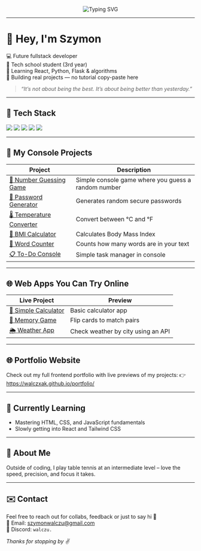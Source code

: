 <p align="center">
  <img src="https://readme-typing-svg.herokuapp.com?font=Fira+Code&size=24&pause=1000&color=F97316&center=true&vCenter=true&width=435&lines=Hey%2C+I'm+Szymon;Fullstack+Dev+in+Progress;Code+.+Projects+.+Growth;Always+Learning" alt="Typing SVG" />
</p>

---

# 👋 Hey, I'm Szymon

💻 Future fullstack developer  
🏫 Tech school student (3rd year)  
🧠 Learning React, Python, Flask & algorithms  
🎯 Building real projects — no tutorial copy-paste here  

> *“It’s not about being the best. It’s about being better than yesterday.”*

---

## 🧰 Tech Stack

<p>
  <img src="https://img.shields.io/badge/HTML5-E34F26?style=for-the-badge&logo=html5&logoColor=white"/>
  <img src="https://img.shields.io/badge/CSS3-1572B6?style=for-the-badge&logo=css3&logoColor=white"/>
  <img src="https://img.shields.io/badge/JavaScript-F7DF1E?style=for-the-badge&logo=javascript&logoColor=black"/>
  <img src="https://img.shields.io/badge/Python-3776AB?style=for-the-badge&logo=python&logoColor=white"/>
  <img src="https://img.shields.io/badge/GitHub-181717?style=for-the-badge&logo=github&logoColor=white"/>
</p>

---

## 📂 My Console Projects

| Project | Description |
|--------|-------------|
| [🧠 Number Guessing Game](https://github.com/walczxak/number-guessing-game) | Simple console game where you guess a random number |
| [🎁 Password Generator](https://github.com/walczxak/password-generator) | Generates random secure passwords |
| [🌡️ Temperature Converter](https://github.com/walczxak/temperature-converter) | Convert between °C and °F |
| [📏 BMI Calculator](https://github.com/walczxak/bmi-calculator) | Calculates Body Mass Index |
| [📝 Word Counter](https://github.com/walczxak/word-counter) | Counts how many words are in your text |
| [📋 To-Do Console](https://github.com/walczxak/todo-console) | Simple task manager in console |

---

## 🌐 Web Apps You Can Try Online

| Live Project | Preview |
|--------------|---------|
| [🧮 Simple Calculator](https://walczxak.github.io/calculator/) | Basic calculator app |
| [🧠 Memory Game](https://walczxak.github.io/memory-game/) | Flip cards to match pairs |
| [🌦️ Weather App](https://walczxak.github.io/weather-app/) | Check weather by city using an API |

---

## 🌐 Portfolio Website
Check out my full frontend portfolio with live previews of my projects:
👉 https://walczxak.github.io/portfolio/

---

## 🔄 Currently Learning
- Mastering HTML, CSS, and JavaScript fundamentals  
- Slowly getting into React and Tailwind CSS  

---

## 🏓 About Me
Outside of coding, I play table tennis at an intermediate level – love the speed, precision, and focus it takes.

---

## ✉️ Contact
Feel free to reach out for collabs, feedback or just to say hi 👋  
📧 Email: [szymonwalczu@gmail.com](mailto:szymonwalczu@gmail.com)  
💬 Discord: `walczu.`

_Thanks for stopping by ✌️_
